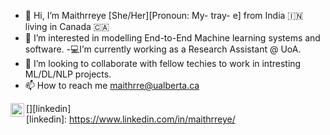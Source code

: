 - 👋 Hi, I’m Maithrreye [She/Her][Pronoun: My- tray- e] from India :india: living in Canada :canada:
- 👀 I’m interested in modelling End-to-End Machine learning systems and software.
-💻I’m currently working as a Research Assistant @ UoA.
- 👯 I’m looking to collaborate with fellow techies to work in intresting ML/DL/NLP projects.
- 📫 How to reach me maithrre@ualberta.ca 

[<img align="left" alt="Maithrreye | LinkedIn" width="22px" src="https://cdn.jsdelivr.net/npm/simple-icons@v3/icons/linkedin.svg" />][linkedin]
<br />
[linkedin]: https://www.linkedin.com/in/maithrreye/
<!---
maithrreye/maithrreye is a ✨ special ✨ repository because its `README.md` (this file) appears on your GitHub profile.
You can click the Preview link to take a look at your changes.
--->

